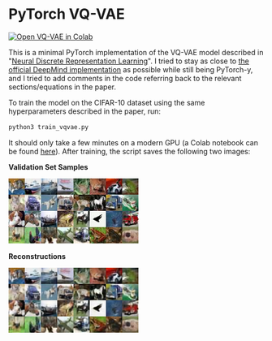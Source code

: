 # PyTorch VQ-VAE

[![Open VQ-VAE in Colab](https://colab.research.google.com/assets/colab-badge.svg)](https://colab.research.google.com/drive/1n6rPRkon0Bc-PyrXwDDphlRjrqwdV9jd)

This is a minimal PyTorch implementation of the VQ-VAE model described in "[Neural Discrete Representation Learning](https://arxiv.org/abs/1711.00937)".
I tried to stay as close to [the official DeepMind implementation](https://github.com/deepmind/sonnet/blob/v2/examples/vqvae_example.ipynb) as possible while still being PyTorch-y, and I tried to add comments in the code referring back to the relevant sections/equations in the paper.

To train the model on the CIFAR-10 dataset using the same hyperparameters described in the paper, run:

```bash
python3 train_vqvae.py
```

It should only take a few minutes on a modern GPU (a Colab notebook can be found [here](https://colab.research.google.com/drive/1n6rPRkon0Bc-PyrXwDDphlRjrqwdV9jd?usp=sharing)).
After training, the script saves the following two images:

**Validation Set Samples**

![](true.jpg)

**Reconstructions**

![](recon.jpg)
